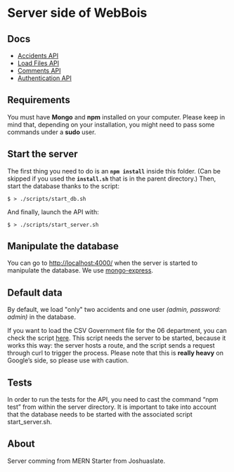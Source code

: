 # Server side of WebBois

## Docs

* [Accidents API](./docs/accidents.md)
* [Load Files API](./docs/load.md)
* [Comments API](./docs/comments.md)
* [Authentication API](./docs/authentication.md)

## Requirements

You must have **Mongo** and **npm** installed on your computer.
Please keep in mind that, depending on your installation, you might need to pass some commands under a **sudo** user.

## Start the server

The first thing you need to do is an **`npm install`** inside this folder.
(Can be skipped if you used the **`install.sh`** that is in the parent directory.)
Then, start the database thanks to the script:

```
$ > ./scripts/start_db.sh
```

And finally, launch the API with:

```
$ > ./scripts/start_server.sh
```

## Manipulate the database

You can go to [http://localhost:4000/](http://localhost:4000) when the server is started to manipulate the database. We use [mongo-express](https://github.com/mongo-express/mongo-express).

## Default data

By default, we load "only" two accidents and one user _(admin, password: admin)_ in the database.

If you want to load the CSV Government file for the 06 department, you can check the script [here](./scripts/load_csv_06.sh). This script needs the server to be started, because it works this way: the server hosts a route, and the script sends a request through curl to trigger the process. Please note that this is __really heavy__ on Google’s side, so please use with caution.

## Tests

In order to run the tests for the API, you need to cast the command “npm test” from within the server directory.
It is important to take into account that the database needs to be started with the associated script start_server.sh.

## About

Server comming from MERN Starter from Joshuaslate.
